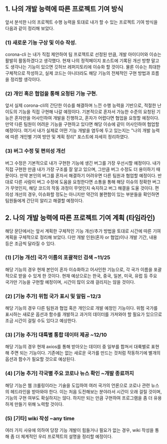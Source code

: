 ## 1. 나의 개발 능력에 따른 프로젝트 기여 방식

앞서 분석한 나의 프로젝트 수행 능력을 토대로 내가 할 수 있는 프로젝트 기여 방식을 다음과 같이 정리해 보았다.

### (1) 새로운 기능 구상 및 이슈 작성.

corona-cli 는 내가 직접 제안하여 팀 프로젝트로 선정된 만큼, 개발 아이디어와 이슈는 활발히 활동하겠다고 생각했다.
현재 나의 정적페이지 포스트에 기록된 개선 방향 말고도 생각나는 기능이 있으면 깃허브 레퍼지토리에 이슈화 할 것이다.
물론 이슈는 최대한 구체적으로 작성하고, 실제 코드는 아니더라도 해당 기능의 전체적인 구현 방법과 흐름을 정리할 생각이다.

### (2) 개인 혹은 협업을 통해 요청된 기능 구현.

앞서 실제 corona-cli의 간단한 이슈를 해결하며 느낀 수행 능력을 기반으로, 적절한 난이도의 기능을 직접 구현해 나갈 예정이다.
기본적으로 혼자서 가능한 수준의 요청된 기능은 혼자만을 어사인하여 개발을 진행하고, 혼자가 어렵다면 협업을 요청할 예정이다.
만약 다른 팀원이 어려운 기능을 구현하고 있다면 해당 이슈에 같이 어사인하여 협업할 예정이다.
여기서 내가 실제로 어떤 기능 개발을 염두에 두고 있는지는 "나의 개발 능력에 따른 개인별 기여 방안 및 계획 정리" 포스트에
자세히 정리하였다.

### (3) 버그 수정 및 편의성 개선

버그 수정은 기본적으로 내가 구현한 기능에 생긴 버그를 가장 우선시할 예정이다. 내가 직접 구현한 만큼 내가 가장 구조를 잘 알고 있으며, 그만큼 버그 수정도 더 용이하기 때문이다. 만약 본인의 버그를 혼자서 해결하기 어려우면 다른 팀원과 협업할 예정이다.
반대로 다른 사람이 버그 수정에 도움을 요청한다면 소통을 통해 해당 이슈의 정확한 버그가 무엇인지, 해당 코드의 작동 과정이 무엇인지
숙지하고 버그 해결을 도울 것이다. 편의성 개선의 경우, 이슈화할 정도는 아니지만 약간의 불편함이 있는 부분들을 확인하면 
팀원들에게 간단히 알리고 해결할 예정이다.

## 2. 나의 개발 능력에 따른 프로젝트 기여 계획 (타임라인)

해당 문단에서는 앞서 계획한 구체적인 기능 개선/추가 방법을 토대로 시간에 따른 기여 계획을 구체적으로 정리해 보았다.
다만 개발 인원(혼자 or 협업)이나 개발 기간, 내용 등은 조금씩 달라질 수 있다.

### (1) [기능 개선] 국가 이름의 포괄적인 검색 ~11/25

해당 기능의 경우 현재 본인이 혼자 이슈화하고 어사인한 기능으로, 각 국가 이름을 포괄적으로 받을 수 있게 한 것이다.
현재 예상으로는 한국, 중국, 일본, 미국, 유럽 등 주요 국가만 기능을 구현할 예정이며, 시간이 많이 오래 걸리지는 않을 것이다.

### (2) [기능 추가] 위험 국가 표시 및 알림 ~12/3

해당 기능의 경우 다른 팀원과 협업 혹은 개인으로 개발 예정인 기능이다. 위험 국가를 표시하는 새로운 옵션과 함수를 개발하고
과거의 데이터를 가져와야 할 필요가 있으므로 조금 시간이 걸릴 수도 있다고 예상한다.

### (3) [기능 추가] 대륙별 통합 데이터 제공 ~12/10

해당 기능의 경우 현재 axios를 통해 받아오는 데이터 중 일부를 합쳐서 대륙별로 표현해 주면 되는 기능이다. 기존에는 없는 새로운
국가를 만드는 것처럼 작동하기에 별개의 옵션과 함수가 필요할 것으로 예상된다.

### (4) [기능 추가] 각국별 주요 코로나 뉴스 확인 ~개발 종료까지

해당 기능은 웹 크롤링이라는 기술을 도입하여 여러 국가의 언론으로 코로나 관련 뉴스의 헤드라인을 받아와야 한다.
이는 처음 도전해보는 분야라서 시간이 오래 걸릴 것이며, 기능의 구현 여부도 확실하지는 않다. 하지만 되는 만큼
구현하여 프로그램을 좀 더 유용하게 만들기 위해 노력할 것이다.

### (5) [기타] wiki 작성 ~any time

여러 가지 사유에 의하여 당장 기능 개발이 힘들거나 필요가 없는 경우, wiki 작성을 통해 좀 더 체계적인
우리 프로젝트의 설명을 정리할 예정이다.
